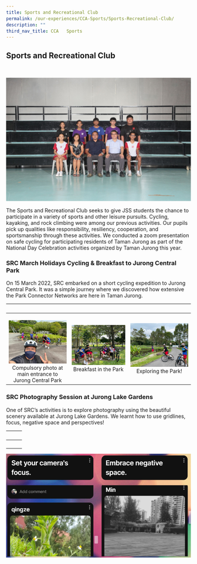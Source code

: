 ```yaml
---
title: Sports and Recreational Club
permalink: /our-experiences/CCA-Sports/Sports-Recreational-Club/
description: ""
third_nav_title: CCA   Sports
---
```

## Sports and Recreational Club
<br>

![](/images/JSS1%20-%20Sports%20and%20Recreational%20Club.jpg)

The Sports and Recreational Club seeks to give JSS students the chance to participate in a variety of sports and other leisure pursuits. Cycling, kayaking, and rock climbing were among our previous activities. Our pupils pick up qualities like responsibility, resiliency, cooperation, and sportsmanship through these activities. We conducted a zoom presentation on safe cycling for participating residents of Taman Jurong as part of the National Day Celebration activities organized by Taman Jurong this year.

### SRC March Holidays Cycling & Breakfast to Jurong Central Park


On 15 March 2022, SRC embarked on a short cycling expedition to Jurong Central Park. It was a simple journey where we discovered how extensive the Park Connector Networks are here in Taman Jurong.


|   |   |    |   
|---|---|---|    
| ![](/images/JSS2-Compulsory%20photo%20at%20main%20entrance%20to%20Jurong%20Central%20Park.png)<center>Compulsory photo at main entrance to Jurong Central Park</center> | ![](/images/JSS3%20-Breakfast%20in%20the%20Park.png)<center>Breakfast in the Park</center> | ![](/images/JSS4-Exploring%20the%20Park.png) <center>Exploring the Park!</center> |

### SRC Photography Session at Jurong Lake Gardens


One of SRC’s activities is to explore photography using the beautiful scenery available at Jurong Lake Gardens. We learnt how to use gridlines, focus, negative space and perspectives!

|   |   |  
|---|---|  
|  <center></center> | <center></center> |

![](/images/JSS6%20We%20then%20posted%20our%20pictures%20for%20each%20other%20to%20see%20and%20be%20inspired%20by.png)